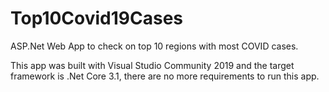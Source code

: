 # Top10Covid19Cases
ASP.Net Web App to check on top 10 regions with most COVID cases.

This app was built with Visual Studio Community 2019 and the target framework is .Net Core 3.1, there are no more requirements to run this app.